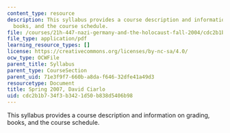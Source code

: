 ```yaml
---
content_type: resource
description: This syllabus provides a course description and information on grading,
  books, and the course schedule.
file: /courses/21h-447-nazi-germany-and-the-holocaust-fall-2004/cdc2b1b734f3b3421d50b838d5406b98_MIT21H_447f04_sylls07.pdf
file_type: application/pdf
learning_resource_types: []
license: https://creativecommons.org/licenses/by-nc-sa/4.0/
ocw_type: OCWFile
parent_title: Syllabus
parent_type: CourseSection
parent_uid: 71e3f9f7-660b-a8da-f646-32dfe41a49d3
resourcetype: Document
title: Spring 2007, David Ciarlo
uid: cdc2b1b7-34f3-b342-1d50-b838d5406b98
---
```

This syllabus provides a course description and information on grading, books, and the course schedule.